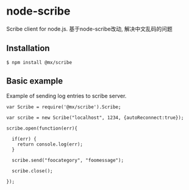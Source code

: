 # node-scribe
Scribe client for node.js.
基于node-scribe改动, 解决中文乱码的问题

## Installation
    $ npm install @mx/scribe
    
## Basic example
Example of sending log entries to scribe server.

    var Scribe = require('@mx/scribe').Scribe;

    var scribe = new Scribe("localhost", 1234, {autoReconnect:true});

    scribe.open(function(err){

      if(err) {
        return console.log(err);
      }

      scribe.send("foocategory", "foomessage");

      scribe.close();

    });
